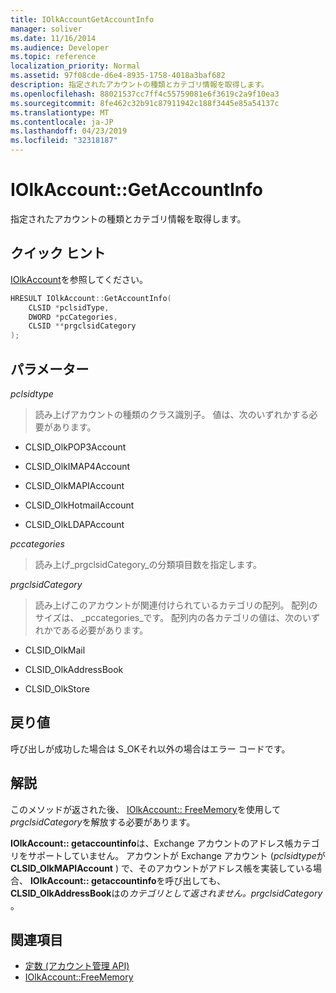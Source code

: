 ```yaml
---
title: IOlkAccountGetAccountInfo
manager: soliver
ms.date: 11/16/2014
ms.audience: Developer
ms.topic: reference
localization_priority: Normal
ms.assetid: 97f08cde-d6e4-8935-1758-4018a3baf682
description: 指定されたアカウントの種類とカテゴリ情報を取得します。
ms.openlocfilehash: 88021537cc7ff4c55759081e6f3619c2a9f10ea3
ms.sourcegitcommit: 8fe462c32b91c87911942c188f3445e85a54137c
ms.translationtype: MT
ms.contentlocale: ja-JP
ms.lasthandoff: 04/23/2019
ms.locfileid: "32318187"
---
```

# <a name="iolkaccountgetaccountinfo"></a>IOlkAccount::GetAccountInfo

指定されたアカウントの種類とカテゴリ情報を取得します。
  
## <a name="quick-info"></a>クイック ヒント

[IOlkAccount](iolkaccount.md)を参照してください。
  
```cpp
HRESULT IOlkAccount::GetAccountInfo(  
    CLSID *pclsidType, 
    DWORD *pcCategories, 
    CLSID **prgclsidCategory 
);

```

## <a name="parameters"></a>パラメーター

_pclsidtype_
  
> 読み上げアカウントの種類のクラス識別子。 値は、次のいずれかする必要があります。
    
   - CLSID_OlkPOP3Account 
    
   - CLSID_OlkIMAP4Account 
    
   - CLSID_OlkMAPIAccount 
    
   - CLSID_OlkHotmailAccount 
    
   - CLSID_OlkLDAPAccount
    
_pccategories_
  
> 読み上げ_prgclsidCategory_の分類項目数を指定します。
    
_prgclsidCategory_
  
> 読み上げこのアカウントが関連付けられているカテゴリの配列。 配列のサイズは、 _pccategories_です。 配列内の各カテゴリの値は、次のいずれかである必要があります。
    
   - CLSID_OlkMail
    
   - CLSID_OlkAddressBook
    
   - CLSID_OlkStore
    
## <a name="return-values"></a>戻り値

呼び出しが成功した場合は S_OKそれ以外の場合はエラー コードです。
  
## <a name="remarks"></a>解説

このメソッドが返された後、 [IOlkAccount:: FreeMemory](iolkaccount-freememory.md)を使用して*prgclsidCategory*を解放する必要があります。
  
**IOlkAccount:: getaccountinfo**は、Exchange アカウントのアドレス帳カテゴリをサポートしていません。 アカウントが Exchange アカウント (*pclsidtype*が**CLSID_OlkMAPIAccount** ) で、そのアカウントがアドレス帳を実装している場合、 **IOlkAccount:: getaccountinfo**を呼び出しても、 **CLSID_OlkAddressBook**はの*カテゴリとして返されません。prgclsidCategory* 。 
  
## <a name="see-also"></a>関連項目

- [定数 (アカウント管理 API)](constants-account-management-api.md)  
- [IOlkAccount::FreeMemory](iolkaccount-freememory.md)

